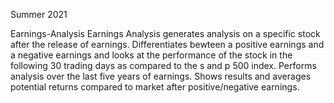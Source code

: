 Summer 2021

Earnings-Analysis
Earnings Analysis generates analysis on a specific stock after the release of earnings. Differentiates bewteen a positive earnings and a negative earnings and looks at the performance of the stock in the following 30 trading days as compared to the s and p 500 index. Performs analysis over the last five years of earnings.
Shows results and averages potential returns compared to market after positive/negative earnings.
